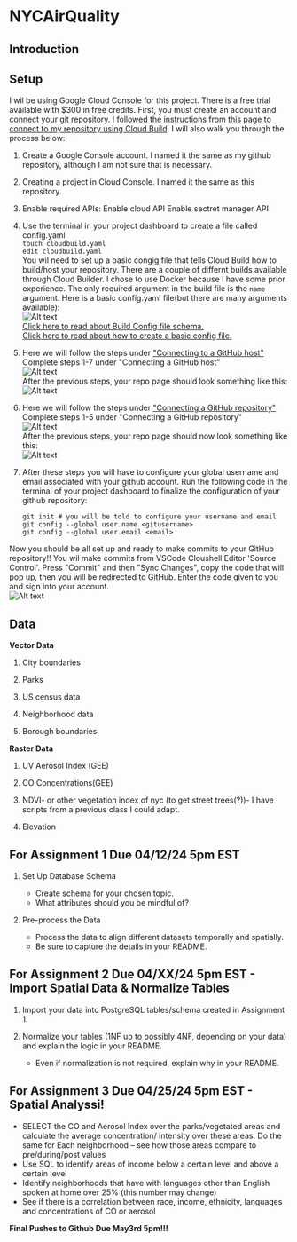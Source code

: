 # NYCAirQuality

## Introduction

## Setup

I wil be using Google Cloud Console for this project. There is a free trial available with $300 in free credits. First, you must create an account and connect your git repository. I followed the instructions from [this page to connect to my repository using Cloud Build](https://cloud.google.com/build/docs/automating-builds/github/connect-repo-github). I will also walk you through the process below:

1. Create a Google Console account.
    I named it the same as my github repository, although I am not sure that is necessary.

1. Creating a project in Cloud Console. I named it the same as this repository. 

1. Enable required APIs:
    Enable cloud API
    Enable sectret manager API

1. Use the terminal in your project dashboard to create a file called config.yaml  
    ` touch cloudbuild.yaml `     
    ` edit cloudbuild.yaml `  
    You wil need to set up a basic congig file that tells Cloud Build how to build/host your repository. There are a couple of differnt builds available through Cloud Builder. I chose to use Docker because I have some prior experience. The only required argument in the build file is the `name` argument. Here is a basic config.yaml file(but there are many arguments available):  
    ![Alt text](Imgs/cloudbuild.png)  
    [Click here to read about Build Config file schema.](https://cloud.google.com/build/docs/build-config-file-schema)  
    [Click here to read about how to create a basic config file.](https://cloud.google.com/build/docs/configuring-builds/create-basic-configuration)

1. Here we will follow the steps under ["Connecting to a GitHub host"](https://cloud.google.com/build/docs/automating-builds/github/connect-repo-github?generation=2nd-gen#connecting_a_github_host)
    Complete steps 1-7 under "Connecting a GitHub host"  
    ![Alt text](Imgs/ConnectingToGitHubHost.png)  
    After the previous steps, your repo page should look something like this:  
    ![Alt text](Imgs/repo_ex_1.png)

1. Here we will follow the steps under ["Connecting a GitHub repository"](https://cloud.google.com/build/docs/automating-builds/github/connect-repo-github?generation=2nd-gen#connecting_a_github_repository_2)
    Complete steps 1-5 under "Connecting a GitHub repository"  
    ![Alt text](Imgs/ConnectingToGitHubRepo.png)  
    After the previous steps, your repo page should now look something like this:  
    ![Alt text](Imgs/repo_ex.png)  
1. After these steps you will have to configure your global username and email associated with your github account. Run the following code in the terminal of your project dashboard to finalize the configuration of your github repository:  

    ` git init # you will be told to configure your username and email `  
    ` git config --global user.name <gitusername> `  
    ` git config --global user.email <email> `  

Now you should be all set up and ready to make commits to your GitHub repository!!
You wil make commits from VSCode Cloushell Editor 'Source Control'. Press "Commit" and then "Sync Changes", copy the code that will pop up, then you will be redirected to GitHub. Enter the code given to you and sign into your account.  
![Alt text](Imgs/sourcecontrol.png)

## Data

**Vector Data**

1. City boundaries 

1. Parks 

1. US census data 

1. Neighborhood data 

1. Borough boundaries 

**Raster Data**

1. UV Aerosol Index (GEE) 

1. CO Concentrations(GEE) 

1. NDVI- or other vegetation index of nyc (to get street trees(?))- I have scripts from a previous class I could adapt. 

1. Elevation

## For Assignment 1 Due 04/12/24 5pm EST

1. Set Up Database Schema 

    - Create schema for your chosen topic.  
    - What attributes should you be mindful of? 

 

1. Pre-process the Data 

    - Process the data to align different datasets temporally and spatially. 
    - Be sure to capture the details in your README. 


## For Assignment 2 Due 04/XX/24 5pm EST - Import Spatial Data & Normalize Tables 

1. Import your data into PostgreSQL tables/schema created in Assignment 1. 

1. Normalize your tables (1NF up to possibly 4NF, depending on your data) and explain the logic in your README. 

    - Even if normalization is not required, explain why in your README. 

## For Assignment 3 Due 04/25/24 5pm EST - Spatial Analyssi!

- SELECT the CO and Aerosol Index over the parks/vegetated areas and calculate the average concentration/ intensity over these areas. Do the same for Each neighborhood – see how those areas compare to pre/during/post values 
- Use SQL to identify areas of income below a certain level and above a certain level 
- Identify neighborhoods that have with languages other than English spoken at home over 25% (this number may change) 
- See if there is a correlation between race, income, ethnicity, languages and concentrations of CO or aerosol 

**Final Pushes to Github Due May3rd 5pm!!!**
